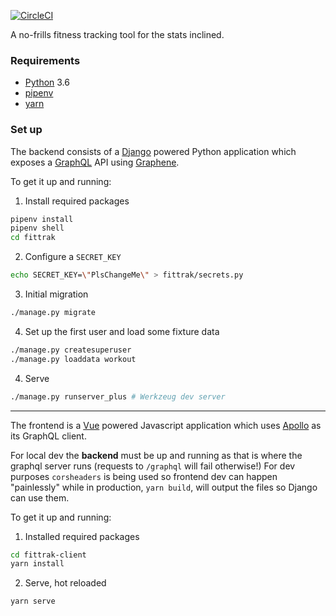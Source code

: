 [![CircleCI](https://circleci.com/gh/tsoporan/fittrack/tree/master.svg?style=shield)](https://circleci.com/gh/tsoporan/fittrack/tree/master)

A no-frills fitness tracking tool for the stats inclined.

### Requirements

- [Python](https://www.python.org/) 3.6
- [pipenv](https://github.com/pypa/pipenv)
- [yarn](https://yarnpkg.com/en/)

### Set up

The backend consists of a [Django](https://www.djangoproject.com/) powered Python application which exposes a 
[GraphQL](https://graphql.org/learn/) API using [Graphene](http://graphene-python.org/).

To get it up and running:

1. Install required packages
```bash
pipenv install
pipenv shell
cd fittrak
```

2. Configure a `SECRET_KEY`
```bash
echo SECRET_KEY=\"PlsChangeMe\" > fittrak/secrets.py
```

3. Initial migration
```bash
./manage.py migrate
```

4. Set up the first user and load some fixture data
```bash
./manage.py createsuperuser
./manage.py loaddata workout
```

4. Serve
```bash
./manage.py runserver_plus # Werkzeug dev server
```

---

The frontend is a [Vue](https://vuejs.org/) powered Javascript application which uses [Apollo](https://www.apollographql.com/) as its GraphQL
client.

For local dev the **backend** must be up and running as that is where the graphql server runs (requests to
`/graphql` will fail otherwise!) For dev purposes `corsheaders` is being used so frontend dev can
happen "painlessly" while in production, `yarn build`, will output the files so Django can use them.

To get it up and running:

1. Installed required packages
```bash
cd fittrak-client
yarn install
```

2. Serve, hot reloaded
```bash
yarn serve
```
